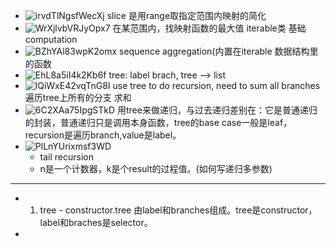 * ![irvdTlNgsfWecXj](https://s2.loli.net/2022/01/14/irvdTlNgsfWecXj.jpg)
 slice 是用range取指定范围内映射的简化
* ![WrXjlvbVRJyOpx7](https://s2.loli.net/2022/01/14/WrXjlvbVRJyOpx7.jpg)
 在某范围内，找映射函数的最大值
 iterable类 基础computation
* ![BZhYAl83wpK2omx](https://s2.loli.net/2022/01/14/BZhYAl83wpK2omx.jpg)
 sequence aggregation(内置在iterable 数据结构里的函数
* ![EhL8a5iI4k2Kb6f](https://s2.loli.net/2022/01/14/EhL8a5iI4k2Kb6f.jpg)
  tree: label brach, tree --> list
* ![lQiWxE42vqTnG8I](https://s2.loli.net/2022/01/14/lQiWxE42vqTnG8I.jpg)
  use tree to do recursion, need to sum all branches 
  遍历tree上所有的分支 求和
* ![6C2XAa75IpgSTkD](https://s2.loli.net/2022/01/14/6C2XAa75IpgSTkD.jpg)
  用tree来做递归，与过去递归差别在：它是普通递归的封装，普通递归只是调用本身函数，tree的base case一般是leaf，recursion是遍历branch,value是label。
* ![PlLnYUrixmsf3WD](https://s2.loli.net/2022/01/14/PlLnYUrixmsf3WD.jpg)
  * tail recursion
  * n是一个计数器，k是个result的过程值。(如何写递归多参数)

---
* 1. tree - constructor.tree 由label和branches组成。tree是constructor，label和braches是selector。
* 
  